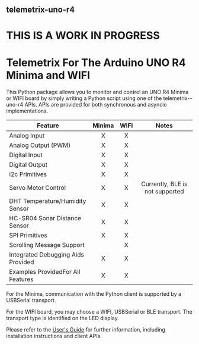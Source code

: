 ## telemetrix-uno-r4

# THIS IS A WORK IN PROGRESS

# Telemetrix For The Arduino UNO R4 Minima and WIFI


This Python package allows you to monitor and control an UNO R4 Minima or 
WIFI board by simply writing a Python script using one of the telemetrix--uno-r4 APIs.
APIs are provided for both synchronous and asyncio implementations.

| Feature                            | Minima | WIFI |              Notes              |
|------------------------------------|:------:|:----:|:-------------------------------:|
| Analog Input                       |   X    |  X   |                                 |
| Analog Output (PWM)                |   X    |  X   |                                 |
| Digital Input                      |   X    |  X   |                                 |
| Digital Output                     |   X    |  X   |                                 |
| i2c Primitives                     |   X    |  X   |                                 |
| Servo Motor Control                |   X    |  X   | Currently, BLE is not supported |
| DHT Temperature/Humidity Sensor    |   X    |  X   |                                 |
| HC-SR04 Sonar Distance Sensor      |   X    |  X   |                                 |
| SPI Primitives                     |   X    |  X   |                                 |
| Scrolling Message Support          |        |  X   |                                 |
| Integrated Debugging Aids Provided |   X    |  X   |                                 |
| Examples ProvidedFor All Features  |   X    |  X   |                                 |

For the Minima, communication with the Python client is supported by a USBSerial 
transport.

For the WIFI board, you may choose a WIFI, USBSerial or BLE transport. The transport 
type is identified on the LED display.

Please refer to the [User's Guide]() for further information, including installation 
instructions and client APIs.

